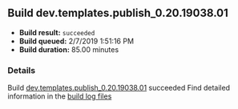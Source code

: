 ## Build dev.templates.publish_0.20.19038.01
- **Build result:** `succeeded`
- **Build queued:** 2/7/2019 1:51:16 PM
- **Build duration:** 85.00 minutes
### Details
Build [dev.templates.publish_0.20.19038.01](https://winappstudio.visualstudio.com/web/build.aspx?pcguid=a4ef43be-68ce-4195-a619-079b4d9834c2&builduri=vstfs%3a%2f%2f%2fBuild%2fBuild%2f27052) succeeded
Find detailed information in the [build log files](https://uwpctdiags.blob.core.windows.net/buildlogs/dev.templates.publish_0.20.19038.01_logs.zip)
